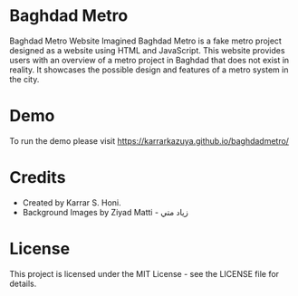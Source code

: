 # Baghdad Metro
Baghdad Metro Website Imagined
Baghdad Metro is a fake metro project designed as a website using HTML and JavaScript. This website provides users with an overview of a metro project in Baghdad that does not exist in reality. It showcases the possible design and features of a metro system in the city.

# Demo
To run the demo please visit https://karrarkazuya.github.io/baghdadmetro/


# Credits
* Created by Karrar S. Honi.
* Background Images by Ziyad Matti - زياد متي

# License
This project is licensed under the MIT License - see the LICENSE file for details.